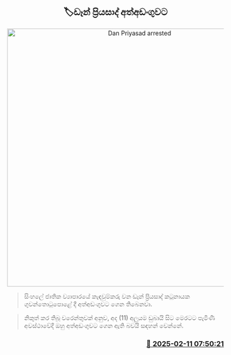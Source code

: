 <p align='center'><b><h2 align='center' title='Dan Priyasad arrested'>🏷ඩෑන් ප්‍රියසාද් අත්අඩංගුවට</h2></b></p>
<p align='center'><img src='https://helakuru.sgp1.cdn.digitaloceanspaces.com/esana/images/lib/dan-priyasad-archived.jpg' width='600' alt='Dan Priyasad arrested'></p>

> සිංහලේ ජාතික ව්‍යාපාරයේ කැඳවුම්කරු වන ඩෑන් ප්‍රියසාද් කටුනායක ගුවන්තොටුපොළේ දී අත්අඩංගුවට ගෙන තිබෙනවා.

> නිකුත් කර තිබූ වරෙන්තුවක් අනුව, අද (11) අලුයම ඩුබායි සිට මෙරටට පැමිණි අවස්ථාවේදී ඔහු අත්අඩංගුවට ගෙන ඇති බවයි සඳහන් වෙන්නේ.



<h3 align='right'><a href='https://www.helakuru.lk/esana/p/107364/'>📅 2025-02-11 07:50:21</a></h3>

